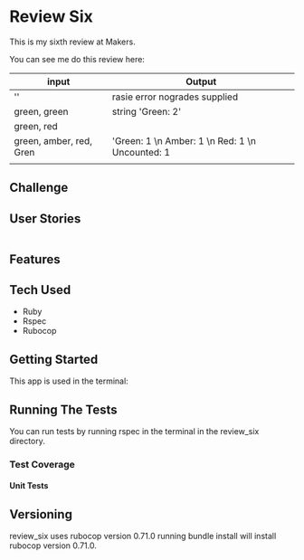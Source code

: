 # Review Six

This is my sixth review at Makers.

You can see me do this review here:

|   input   |   Output   |
|-----------|------------|
|''|rasie error nogrades supplied|
|green, green| string 'Green: 2'|
|green, red ||'Green: 1 Red: 1
|green, amber, red, Gren |'Green: 1 \n Amber: 1 \n Red: 1 \n Uncounted: 1 |
|||



## Challenge

## User Stories

```

```

## Features

## Tech Used

- Ruby
- Rspec
- Rubocop

## Getting Started

This app is used in the terminal:


## Running The Tests

You can run tests by running rspec in the terminal in the review_six directory.

### Test Coverage

#### Unit Tests

## Versioning

review_six uses rubocop version 0.71.0 running bundle install will install rubocop version 0.71.0.
